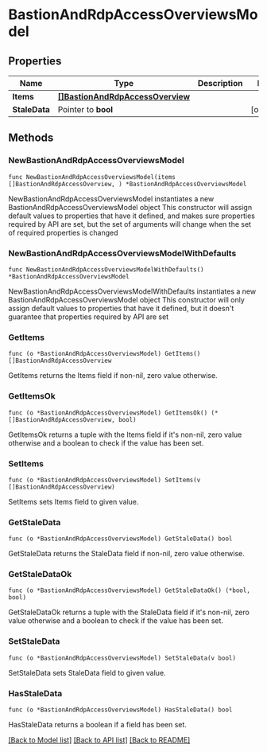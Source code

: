 # BastionAndRdpAccessOverviewsModel

## Properties

Name | Type | Description | Notes
------------ | ------------- | ------------- | -------------
**Items** | [**[]BastionAndRdpAccessOverview**](BastionAndRdpAccessOverview.md) |  | 
**StaleData** | Pointer to **bool** |  | [optional] 

## Methods

### NewBastionAndRdpAccessOverviewsModel

`func NewBastionAndRdpAccessOverviewsModel(items []BastionAndRdpAccessOverview, ) *BastionAndRdpAccessOverviewsModel`

NewBastionAndRdpAccessOverviewsModel instantiates a new BastionAndRdpAccessOverviewsModel object
This constructor will assign default values to properties that have it defined,
and makes sure properties required by API are set, but the set of arguments
will change when the set of required properties is changed

### NewBastionAndRdpAccessOverviewsModelWithDefaults

`func NewBastionAndRdpAccessOverviewsModelWithDefaults() *BastionAndRdpAccessOverviewsModel`

NewBastionAndRdpAccessOverviewsModelWithDefaults instantiates a new BastionAndRdpAccessOverviewsModel object
This constructor will only assign default values to properties that have it defined,
but it doesn't guarantee that properties required by API are set

### GetItems

`func (o *BastionAndRdpAccessOverviewsModel) GetItems() []BastionAndRdpAccessOverview`

GetItems returns the Items field if non-nil, zero value otherwise.

### GetItemsOk

`func (o *BastionAndRdpAccessOverviewsModel) GetItemsOk() (*[]BastionAndRdpAccessOverview, bool)`

GetItemsOk returns a tuple with the Items field if it's non-nil, zero value otherwise
and a boolean to check if the value has been set.

### SetItems

`func (o *BastionAndRdpAccessOverviewsModel) SetItems(v []BastionAndRdpAccessOverview)`

SetItems sets Items field to given value.


### GetStaleData

`func (o *BastionAndRdpAccessOverviewsModel) GetStaleData() bool`

GetStaleData returns the StaleData field if non-nil, zero value otherwise.

### GetStaleDataOk

`func (o *BastionAndRdpAccessOverviewsModel) GetStaleDataOk() (*bool, bool)`

GetStaleDataOk returns a tuple with the StaleData field if it's non-nil, zero value otherwise
and a boolean to check if the value has been set.

### SetStaleData

`func (o *BastionAndRdpAccessOverviewsModel) SetStaleData(v bool)`

SetStaleData sets StaleData field to given value.

### HasStaleData

`func (o *BastionAndRdpAccessOverviewsModel) HasStaleData() bool`

HasStaleData returns a boolean if a field has been set.


[[Back to Model list]](../README.md#documentation-for-models) [[Back to API list]](../README.md#documentation-for-api-endpoints) [[Back to README]](../README.md)


